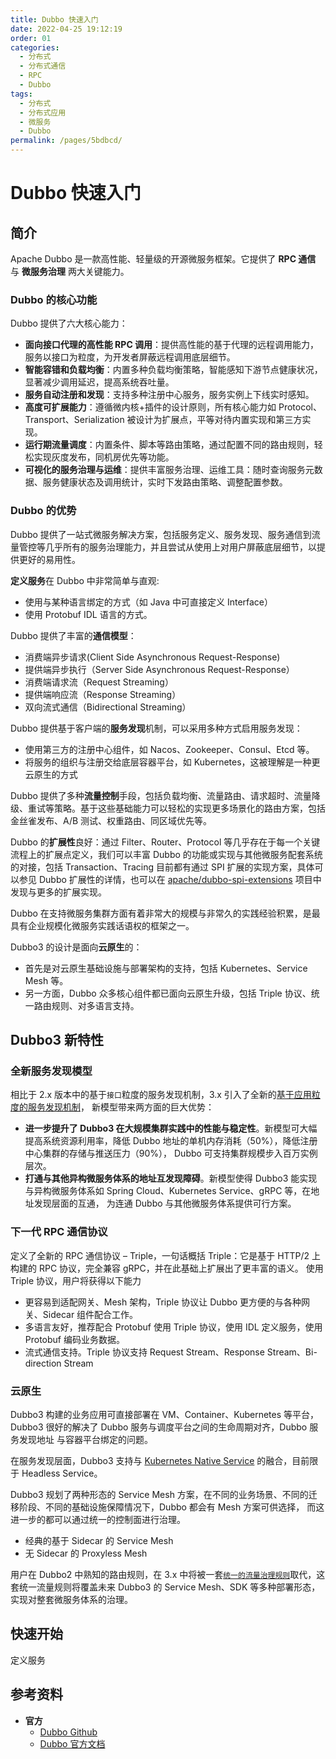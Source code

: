 ```yaml
---
title: Dubbo 快速入门
date: 2022-04-25 19:12:19
order: 01
categories:
  - 分布式
  - 分布式通信
  - RPC
  - Dubbo
tags:
  - 分布式
  - 分布式应用
  - 微服务
  - Dubbo
permalink: /pages/5bdbcd/
---
```


# Dubbo 快速入门

## 简介

Apache Dubbo 是一款高性能、轻量级的开源微服务框架。它提供了 **RPC 通信** 与 **微服务治理** 两大关键能力。

### Dubbo 的核心功能

Dubbo 提供了六大核心能力：

- **面向接口代理的高性能 RPC 调用**：提供高性能的基于代理的远程调用能力，服务以接口为粒度，为开发者屏蔽远程调用底层细节。
- **智能容错和负载均衡**：内置多种负载均衡策略，智能感知下游节点健康状况，显著减少调用延迟，提高系统吞吐量。
- **服务自动注册和发现**：支持多种注册中心服务，服务实例上下线实时感知。
- **高度可扩展能力**：遵循微内核+插件的设计原则，所有核心能力如 Protocol、Transport、Serialization 被设计为扩展点，平等对待内置实现和第三方实现。
- **运行期流量调度**：内置条件、脚本等路由策略，通过配置不同的路由规则，轻松实现灰度发布，同机房优先等功能。
- **可视化的服务治理与运维**：提供丰富服务治理、运维工具：随时查询服务元数据、服务健康状态及调用统计，实时下发路由策略、调整配置参数。

### Dubbo 的优势

Dubbo 提供了一站式微服务解决方案，包括服务定义、服务发现、服务通信到流量管控等几乎所有的服务治理能力，并且尝试从使用上对用户屏蔽底层细节，以提供更好的易用性。

**定义服务**在 Dubbo 中非常简单与直观:

- 使用与某种语言绑定的方式（如 Java 中可直接定义 Interface）
- 使用 Protobuf IDL 语言的方式。

Dubbo 提供了丰富的**通信模型**：

- 消费端异步请求(Client Side Asynchronous Request-Response)
- 提供端异步执行（Server Side Asynchronous Request-Response）
- 消费端请求流（Request Streaming）
- 提供端响应流（Response Streaming）
- 双向流式通信（Bidirectional Streaming）

Dubbo 提供基于客户端的**服务发现**机制，可以采用多种方式启用服务发现：

- 使用第三方的注册中心组件，如 Nacos、Zookeeper、Consul、Etcd 等。
- 将服务的组织与注册交给底层容器平台，如 Kubernetes，这被理解是一种更云原生的方式

Dubbo 提供了多种**流量控制**手段，包括负载均衡、流量路由、请求超时、流量降级、重试等策略。基于这些基础能力可以轻松的实现更多场景化的路由方案，包括金丝雀发布、A/B 测试、权重路由、同区域优先等。

Dubbo 的**扩展性**良好：通过 Filter、Router、Protocol 等几乎存在于每一个关键流程上的扩展点定义，我们可以丰富 Dubbo 的功能或实现与其他微服务配套系统的对接，包括 Transaction、Tracing 目前都有通过 SPI 扩展的实现方案，具体可以参见 Dubbo 扩展性的详情，也可以在 [apache/dubbo-spi-extensions](https://github.com/apache/dubbo-spi-extensions) 项目中发现与更多的扩展实现。

Dubbo 在支持微服务集群方面有着非常大的规模与非常久的实践经验积累，是最具有企业规模化微服务实践话语权的框架之一。

Dubbo3 的设计是面向**云原生**的：

- 首先是对云原生基础设施与部署架构的支持，包括 Kubernetes、Service Mesh 等。
- 另一方面，Dubbo 众多核心组件都已面向云原生升级，包括 Triple 协议、统一路由规则、对多语言支持。

## Dubbo3 新特性

### 全新服务发现模型

相比于 2.x 版本中的基于`接口`粒度的服务发现机制，3.x 引入了全新的[基于应用粒度的服务发现机制](https://dubbo.apache.org/zh/docs/concepts/service-discovery)， 新模型带来两方面的巨大优势：

- **进一步提升了 Dubbo3 在大规模集群实践中的性能与稳定性**。新模型可大幅提高系统资源利用率，降低 Dubbo 地址的单机内存消耗（50%），降低注册中心集群的存储与推送压力（90%）， Dubbo 可支持集群规模步入百万实例层次。
- **打通与其他异构微服务体系的地址互发现障碍**。新模型使得 Dubbo3 能实现与异构微服务体系如 Spring Cloud、Kubernetes Service、gRPC 等，在地址发现层面的互通， 为连通 Dubbo 与其他微服务体系提供可行方案。

### 下一代 RPC 通信协议

定义了全新的 RPC 通信协议 – Triple，一句话概括 Triple：它是基于 HTTP/2 上构建的 RPC 协议，完全兼容 gRPC，并在此基础上扩展出了更丰富的语义。 使用 Triple 协议，用户将获得以下能力

- 更容易到适配网关、Mesh 架构，Triple 协议让 Dubbo 更方便的与各种网关、Sidecar 组件配合工作。
- 多语言友好，推荐配合 Protobuf 使用 Triple 协议，使用 IDL 定义服务，使用 Protobuf 编码业务数据。
- 流式通信支持。Triple 协议支持 Request Stream、Response Stream、Bi-direction Stream

### 云原生

Dubbo3 构建的业务应用可直接部署在 VM、Container、Kubernetes 等平台，Dubbo3 很好的解决了 Dubbo 服务与调度平台之间的生命周期对齐，Dubbo 服务发现地址 与容器平台绑定的问题。

在服务发现层面，Dubbo3 支持与 [Kubernetes Native Service](https://dubbo.apache.org/zh/docs/new-in-dubbo3/) 的融合，目前限于 Headless Service。

Dubbo3 规划了两种形态的 Service Mesh 方案，在不同的业务场景、不同的迁移阶段、不同的基础设施保障情况下，Dubbo 都会有 Mesh 方案可供选择， 而这进一步的都可以通过统一的控制面进行治理。

- 经典的基于 Sidecar 的 Service Mesh
- 无 Sidecar 的 Proxyless Mesh

用户在 Dubbo2 中熟知的路由规则，在 3.x 中将被一套[`统一的流量治理规则`](https://dubbo.apache.org/zh/docs/concepts/traffic-management)取代，这套统一流量规则将覆盖未来 Dubbo3 的 Service Mesh、SDK 等多种部署形态， 实现对整套微服务体系的治理。

## 快速开始

定义服务

## 参考资料

- **官方**
  - [Dubbo Github](https://github.com/apache/dubbo)
  - [Dubbo 官方文档](https://dubbo.apache.org/zh-cn/)
